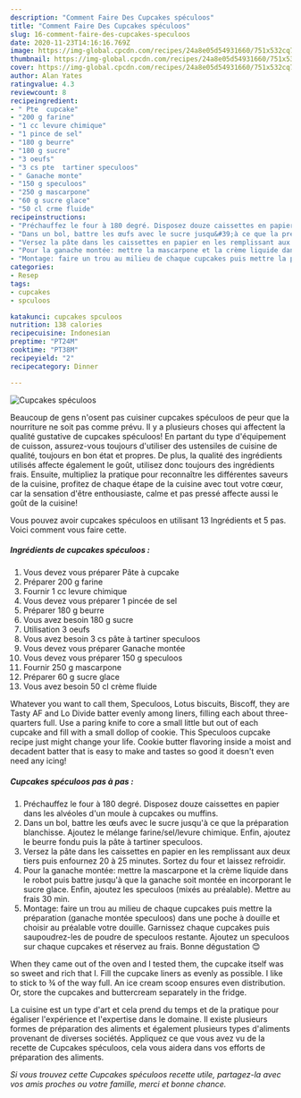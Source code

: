 ```yaml
---
description: "Comment Faire Des Cupcakes spéculoos"
title: "Comment Faire Des Cupcakes spéculoos"
slug: 16-comment-faire-des-cupcakes-speculoos
date: 2020-11-23T14:16:16.769Z
image: https://img-global.cpcdn.com/recipes/24a8e05d54931660/751x532cq70/cupcakes-speculoos-photo-principale-de-la-recette.jpg
thumbnail: https://img-global.cpcdn.com/recipes/24a8e05d54931660/751x532cq70/cupcakes-speculoos-photo-principale-de-la-recette.jpg
cover: https://img-global.cpcdn.com/recipes/24a8e05d54931660/751x532cq70/cupcakes-speculoos-photo-principale-de-la-recette.jpg
author: Alan Yates
ratingvalue: 4.3
reviewcount: 8
recipeingredient:
- " Pte  cupcake"
- "200 g farine"
- "1 cc levure chimique"
- "1 pince de sel"
- "180 g beurre"
- "180 g sucre"
- "3 oeufs"
- "3 cs pte  tartiner speculoos"
- " Ganache monte"
- "150 g speculoos"
- "250 g mascarpone"
- "60 g sucre glace"
- "50 cl crme fluide"
recipeinstructions:
- "Préchauffez le four à 180 degré. Disposez douze caissettes en papier dans les alvéoles d&#39;un moule à cupcakes ou muffins."
- "Dans un bol, battre les œufs avec le sucre jusqu&#39;à ce que la préparation blanchisse. Ajoutez le mélange farine/sel/levure chimique. Enfin, ajoutez le beurre fondu puis la pâte à tartiner speculoos."
- "Versez la pâte dans les caissettes en papier en les remplissant aux deux tiers puis enfournez 20 à 25 minutes. Sortez du four et laissez refroidir."
- "Pour la ganache montée: mettre la mascarpone et la crème liquide dans le robot puis battre jusqu&#39;à que la ganache soit montée en incorporant le sucre glace. Enfin, ajoutez les speculoos (mixés au préalable). Mettre au frais 30 min."
- "Montage: faire un trou au milieu de chaque cupcakes puis mettre la préparation (ganache montée speculoos) dans une poche à douille et choisir au préalable votre douille. Garnissez chaque cupcakes puis saupoudrez-les de poudre de speculoos restante. Ajoutez un speculoos sur chaque cupcakes et réservez au frais. Bonne dégustation 😊"
categories:
- Resep
tags:
- cupcakes
- spculoos

katakunci: cupcakes spculoos 
nutrition: 138 calories
recipecuisine: Indonesian
preptime: "PT24M"
cooktime: "PT38M"
recipeyield: "2"
recipecategory: Dinner

---
```



![Cupcakes spéculoos](https://img-global.cpcdn.com/recipes/24a8e05d54931660/751x532cq70/cupcakes-speculoos-photo-principale-de-la-recette.jpg)

Beaucoup de gens n'osent pas cuisiner cupcakes spéculoos de peur que la nourriture ne soit pas comme prévu. Il y a plusieurs choses qui affectent la qualité gustative de cupcakes spéculoos! En partant du type d'équipement de cuisson, assurez-vous toujours d'utiliser des ustensiles de cuisine de qualité, toujours en bon état et propres. De plus, la qualité des ingrédients utilisés affecte également le goût, utilisez donc toujours des ingrédients frais. Ensuite, multipliez la pratique pour reconnaître les différentes saveurs de la cuisine, profitez de chaque étape de la cuisine avec tout votre cœur, car la sensation d'être enthousiaste, calme et pas pressé affecte aussi le goût de la cuisine!

<!--inarticleads1-->

Vous pouvez avoir cupcakes spéculoos en utilisant 13 Ingrédients et 5 pas. Voici comment vous faire cette.

##### Ingrédients de cupcakes spéculoos :

1. Vous devez vous préparer  Pâte à cupcake
1. Préparer 200 g farine
1. Fournir 1 cc levure chimique
1. Vous devez vous préparer 1 pincée de sel
1. Préparer 180 g beurre
1. Vous avez besoin 180 g sucre
1. Utilisation 3 oeufs
1. Vous avez besoin 3 cs pâte à tartiner speculoos
1. Vous devez vous préparer  Ganache montée
1. Vous devez vous préparer 150 g speculoos
1. Fournir 250 g mascarpone
1. Préparer 60 g sucre glace
1. Vous avez besoin 50 cl crème fluide


Whatever you want to call them, Speculoos, Lotus biscuits, Biscoff, they are Tasty AF and Lo Divide batter evenly among liners, filling each about three-quarters full. Use a paring knife to core a small little but out of each cupcake and fill with a small dollop of cookie. This Speculoos cupcake recipe just might change your life. Cookie butter flavoring inside a moist and decadent batter that is easy to make and tastes so good it doesn&#39;t even need any icing! 

<!--inarticleads2-->

##### Cupcakes spéculoos pas à pas :

1. Préchauffez le four à 180 degré. Disposez douze caissettes en papier dans les alvéoles d&#39;un moule à cupcakes ou muffins.
1. Dans un bol, battre les œufs avec le sucre jusqu&#39;à ce que la préparation blanchisse. Ajoutez le mélange farine/sel/levure chimique. Enfin, ajoutez le beurre fondu puis la pâte à tartiner speculoos.
1. Versez la pâte dans les caissettes en papier en les remplissant aux deux tiers puis enfournez 20 à 25 minutes. Sortez du four et laissez refroidir.
1. Pour la ganache montée: mettre la mascarpone et la crème liquide dans le robot puis battre jusqu&#39;à que la ganache soit montée en incorporant le sucre glace. Enfin, ajoutez les speculoos (mixés au préalable). Mettre au frais 30 min.
1. Montage: faire un trou au milieu de chaque cupcakes puis mettre la préparation (ganache montée speculoos) dans une poche à douille et choisir au préalable votre douille. Garnissez chaque cupcakes puis saupoudrez-les de poudre de speculoos restante. Ajoutez un speculoos sur chaque cupcakes et réservez au frais. Bonne dégustation 😊


When they came out of the oven and I tested them, the cupcake itself was so sweet and rich that I. Fill the cupcake liners as evenly as possible. I like to stick to ¾ of the way full. An ice cream scoop ensures even distribution. Or, store the cupcakes and buttercream separately in the fridge. 

<!--inarticleads1-->

<p>
La cuisine est un type d'art et cela prend du temps et de la pratique pour égaliser l'expérience et l'expertise dans le domaine. Il existe plusieurs formes de préparation des aliments et également plusieurs types d'aliments provenant de diverses sociétés. Appliquez ce que vous avez vu de la recette de Cupcakes spéculoos, cela vous aidera dans vos efforts de préparation des aliments.
</p>

<p>
<i>Si vous trouvez cette Cupcakes spéculoos recette utile, partagez-la avec vos amis proches ou votre famille, merci et bonne chance.</i>
</p>
